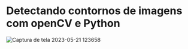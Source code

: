 # Detectando contornos de imagens com openCV e Python


![Captura de tela 2023-05-21 123658](https://github.com/feos96/Detectando-contornos-de-imagens/assets/86888872/5ce32509-abdf-4cfa-b4ab-9c3894bd54e7)
